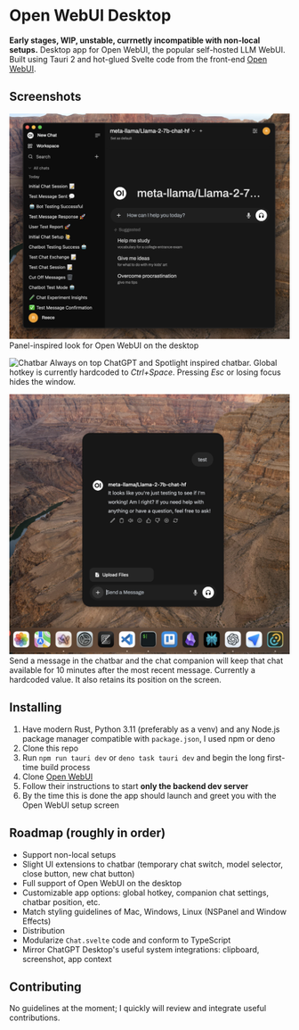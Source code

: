 # Open WebUI Desktop

**Early stages, WIP, unstable, currnetly incompatible with non-local setups.** Desktop app for Open WebUI, the popular self-hosted LLM WebUI. Built using Tauri 2 and hot-glued Svelte code from the front-end [Open WebUI](https://github.com/open-webui/open-webui).

## Screenshots

![Desktop GUI](./screenshots/desktop-gui.png)
Panel-inspired look for Open WebUI on the desktop

![Chatbar](./screenshots/chatbar.png)
Always on top ChatGPT and Spotlight inspired chatbar. Global hotkey is currently hardcoded to _Ctrl+Space_. Pressing _Esc_ or losing focus hides the window.

![Chat Companion](./screenshots/chat-companion.png)
Send a message in the chatbar and the chat companion will keep that chat available for 10 minutes after the most recent message. Currently a hardcoded value. It also retains its position on the screen.

## Installing

1. Have modern Rust, Python 3.11 (preferably as a venv) and any Node.js package manager compatible with `package.json`, I used npm or deno
1. Clone this repo
1. Run `npm run tauri dev` or `deno task tauri dev` and begin the long first-time build process
1. Clone [Open WebUI](https://github.com/open-webui/open-webui)
1. Follow their instructions to start **only the backend dev server**
1. By the time this is done the app should launch and greet you with the Open WebUI setup screen

## Roadmap (roughly in order)

- Support non-local setups
- Slight UI extensions to chatbar (temporary chat switch, model selector, close button, new chat button)
- Full support of Open WebUI on the desktop
- Customizable app options: global hotkey, companion chat settings, chatbar position, etc.
- Match styling guidelines of Mac, Windows, Linux (NSPanel and Window Effects)
- Distribution
- Modularize `Chat.svelte` code and conform to TypeScript
- Mirror ChatGPT Desktop's useful system integrations: clipboard, screenshot, app context

## Contributing

No guidelines at the moment; I quickly will review and integrate useful contributions.
